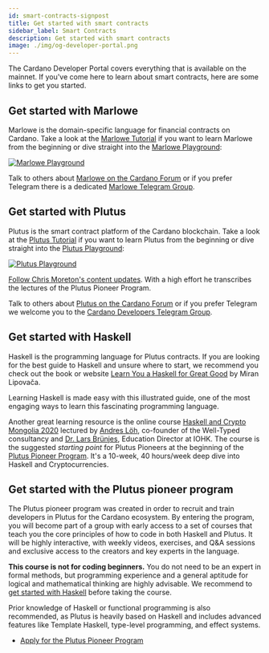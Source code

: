 ```yaml
---
id: smart-contracts-signpost
title: Get started with smart contracts
sidebar_label: Smart Contracts
description: Get started with smart contracts
image: ./img/og-developer-portal.png
--- 
```


The Cardano Developer Portal covers everything that is available on the mainnet. If you've come here to learn about smart contracts, here are some links to get you started.

## Get started with Marlowe 
Marlowe is the domain-specific language for financial contracts on Cardano. 
Take a look at the [Marlowe Tutorial](https://alpha.marlowe.iohkdev.io/doc/marlowe/tutorials/index.html) if you want to learn Marlowe from the beginning or dive straight into the [Marlowe Playground](https://alpha.marlowe.iohkdev.io/): 

[![Marlowe Playground](../../static/img/get-started/smart-contracts/marlowe-playground.jpg)](https://alpha.marlowe.iohkdev.io/)

Talk to others about [Marlowe on the Cardano Forum](https://forum.cardano.org/c/developers/cardano-marlowe/149) or if you prefer Telegram there is a dedicated [Marlowe Telegram Group](https://t.me/IOHK_Marlowe).

## Get started with Plutus 
Plutus is the smart contract platform of the Cardano blockchain.
Take a look at the [Plutus Tutorial](https://playground.plutus.iohkdev.io/tutorial/index.html) if you want to learn Plutus from the beginning or dive straight into the [Plutus Playground](https://playground.plutus.iohkdev.io):

[![Plutus Playground](../../static/img/get-started/smart-contracts/plutus-playground.jpg)](https://playground.plutus.iohkdev.io)

[Follow Chris Moreton's content updates](https://plutus-pioneer-program.readthedocs.io/en/latest/plutus_pioneer_program.html). With a high effort he transcribes the lectures of the Plutus Pioneer Program. 

Talk to others about [Plutus on the Cardano Forum](https://forum.cardano.org/c/developers/cardano-plutus/148) or if you prefer Telegram we welcome you to the [Cardano Developers Telegram Group](https://t.me/CardanoDevelopersOfficial).

## Get started with Haskell
Haskell is the programming language for Plutus contracts. If you are looking for the best guide to Haskell and unsure where to start, we recommend you check out the book or website [Learn You a Haskell for Great Good](http://learnyouahaskell.com/introduction) by Miran Lipovača. 

Learning Haskell is made easy with this illustrated guide, one of the most engaging ways to learn this fascinating programming language.

Another great learning resource is the online course [Haskell and Crypto Mongolia 2020](https://www.youtube.com/watch?v=ctfZ6DwFiPg&list=PLJ3w5xyG4JWmBVIigNBytJhvSSfZZzfTm&index=4) lectured by [Andres Löh](https://kosmikus.org/), co-founder of the Well-Typed consultancy and [Dr. Lars Brünjes](https://iohk.io/en/team/lars-brunjes), Education Director at IOHK. The course is the suggested *starting point* for Plutus Pioneers at the beginning of the [Plutus Pioneer Program](#get-started-with-the-plutus-pioneer-program). It's a 10-week, 40 hours/week deep dive into Haskell and Cryptocurrencies.  

## Get started with the Plutus pioneer program
The Plutus pioneer program was created in order to recruit and train developers in Plutus for the Cardano ecosystem. By entering the program, you will become part of a group with early access to a set of courses that teach you the core principles of how to code in both Haskell and Plutus. It will be highly interactive, with weekly videos, exercises, and Q&A sessions and exclusive access to the creators and key experts in the language. 

**This course is not for coding beginners.** You do not need to be an expert in formal methods, but programming experience and a general aptitude for logical and mathematical thinking are highly advisable. We recommend to [get started with Haskell](#get-started-with-haskell) before taking the course.

Prior knowledge of Haskell or functional programming is also recommended, as Plutus is heavily based on Haskell and includes advanced features like Template Haskell, type-level programming, and effect systems.
- [Apply for the Plutus Pioneer Program](https://input-output.typeform.com/to/fNd3RBX9)


